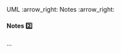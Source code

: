 <link rel="stylesheet" href="{{baseUrl}}/css/textbook.css">

<div class="website-content">

<div id="path">UML :arrow_right: Notes :arrow_right: </div>

<div id="title">

#### Notes :two:

</div>

<div id="body">

...

</div>

</div>
